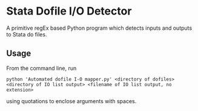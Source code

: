 # Stata Dofile I/O Detector

A primitive regEx based Python program which detects inputs and outputs to Stata do files.

## Usage

From the command line, run

```
python 'Automated dofile I-O mapper.py' <directory of dofiles> <directory of IO list output> <filename of IO list output, no extension>
```

using quotations to enclose arguments with spaces.
